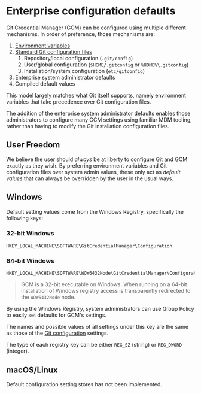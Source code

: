 # Enterprise configuration defaults

Git Credential Manager (GCM) can be configured using multiple
different mechanisms. In order of preference, those mechanisms are:

1. [Environment variables](environment.md)
1. [Standard Git configuration files](configuration.md)
   1. Repository/local configuration (`.git/config`)
   1. User/global configuration (`$HOME/.gitconfig` or `%HOME%\.gitconfig`)
   1. Installation/system configuration (`etc/gitconfig`)
1. Enterprise system administrator defaults
1. Compiled default values

This model largely matches what Git itself supports, namely environment
variables that take precedence over Git configuration files.

The addition of the enterprise system administrator defaults enables those
administrators to configure many GCM settings using familiar MDM tooling, rather
than having to modify the Git installation configuration files.

## User Freedom

We believe the user should _always_ be at liberty to configure
Git and GCM exactly as they wish. By preferring environment variables and Git
configuration files over system admin values, these only act as _default values_
that can always be overridden by the user in the usual ways.

## Windows

Default setting values come from the Windows Registry, specifically the
following keys:

### 32-bit Windows

```text
HKEY_LOCAL_MACHINE\SOFTWARE\GitCredentialManager\Configuration
```

### 64-bit Windows

```text
HKEY_LOCAL_MACHINE\SOFTWARE\WOW6432Node\GitCredentialManager\Configuration
```

> GCM is a 32-bit executable on Windows. When running on a 64-bit
installation of Windows registry access is transparently redirected to the
`WOW6432Node` node.

By using the Windows Registry, system administrators can use Group Policy to
easily set defaults for GCM's settings.

The names and possible values of all settings under this key are the same as
those of the [Git configuration](configuration.md) settings.

The type of each registry key can be either `REG_SZ` (string) or `REG_DWORD`
(integer).

## macOS/Linux

Default configuration setting stores has not been implemented.
